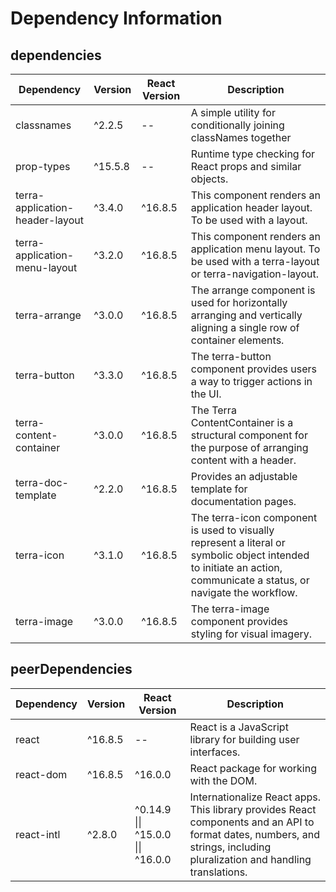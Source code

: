 # Dependency Information

## dependencies
| Dependency | Version | React Version | Description |
|-|-|-|-|
| classnames | ^2.2.5 | -- | A simple utility for conditionally joining classNames together |
| prop-types | ^15.5.8 | -- | Runtime type checking for React props and similar objects. |
| terra-application-header-layout | ^3.4.0 | ^16.8.5 | This component renders an application header layout. To be used with a layout. |
| terra-application-menu-layout | ^3.2.0 | ^16.8.5 | This component renders an application menu layout. To be used with a terra-layout or terra-navigation-layout. |
| terra-arrange | ^3.0.0 | ^16.8.5 | The arrange component is used for horizontally arranging and vertically aligning a single row of container elements. |
| terra-button | ^3.3.0 | ^16.8.5 | The terra-button component provides users a way to trigger actions in the UI. |
| terra-content-container | ^3.0.0 | ^16.8.5 | The Terra ContentContainer is a structural component for the purpose of arranging content with a header. |
| terra-doc-template | ^2.2.0 | ^16.8.5 | Provides an adjustable template for documentation pages. |
| terra-icon | ^3.1.0 | ^16.8.5 | The terra-icon component is used to visually represent a literal or symbolic object intended to initiate an action, communicate a status, or navigate the workflow. |
| terra-image | ^3.0.0 | ^16.8.5 | The terra-image component provides styling for visual imagery. |

## peerDependencies
| Dependency | Version | React Version | Description |
|-|-|-|-|
| react | ^16.8.5 | -- | React is a JavaScript library for building user interfaces. |
| react-dom | ^16.8.5 | ^16.0.0 | React package for working with the DOM. |
| react-intl | ^2.8.0 | ^0.14.9 \|\| ^15.0.0 \|\| ^16.0.0 | Internationalize React apps. This library provides React components and an API to format dates, numbers, and strings, including pluralization and handling translations. |
